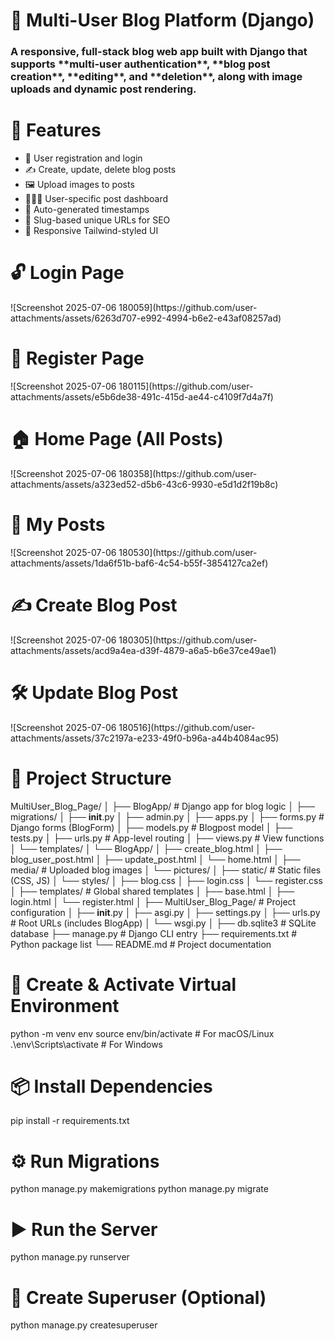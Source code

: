 <h1>📝 Multi-User Blog Platform (Django)</h1>

<h3>A responsive, full-stack blog web app built with Django that supports **multi-user authentication**, **blog post creation**, **editing**, and **deletion**, along with image uploads and dynamic post rendering.</h3>

<h1>🚀 Features</h1>

- 🔐 User registration and login
- ✍️ Create, update, delete blog posts
- 🖼️ Upload images to posts
- 🧑‍🤝‍🧑 User-specific post dashboard
- 📅 Auto-generated timestamps
- 📌 Slug-based unique URLs for SEO
- 🎨 Responsive Tailwind-styled UI


<h1>🔓 Login Page</h1>
![Screenshot 2025-07-06 180059](https://github.com/user-attachments/assets/6263d707-e992-4994-b6e2-e43af08257ad) <br>

<h1>🧾 Register Page</h1>
![Screenshot 2025-07-06 180115](https://github.com/user-attachments/assets/e5b6de38-491c-415d-ae44-c4109f7d4a7f)<br>

<h1>🏠 Home Page (All Posts)</h1>
![Screenshot 2025-07-06 180358](https://github.com/user-attachments/assets/a323ed52-d5b6-43c6-9930-e5d1d2f19b8c)<br>

<h1>👤 My Posts</h1>
![Screenshot 2025-07-06 180530](https://github.com/user-attachments/assets/1da6f51b-baf6-4c54-b55f-3854127ca2ef)<br>

<h1>✍️ Create Blog Post</h1>
![Screenshot 2025-07-06 180305](https://github.com/user-attachments/assets/acd9a4ea-d39f-4879-a6a5-b6e37ce49ae1)<br>

<h1>🛠️ Update Blog Post</h1>
![Screenshot 2025-07-06 180516](https://github.com/user-attachments/assets/37c2197a-e233-49f0-b96a-a44b4084ac95)<br>

<h1>📁 Project Structure</h1>

MultiUser_Blog_Page/
│
├── BlogApp/                       # Django app for blog logic
│   ├── migrations/
│   ├── __init__.py
│   ├── admin.py
│   ├── apps.py
│   ├── forms.py                  # Django forms (BlogForm)
│   ├── models.py                 # Blogpost model
│   ├── tests.py
│   ├── urls.py                   # App-level routing
│   ├── views.py                  # View functions
│   └── templates/
│       └── BlogApp/
│           ├── create_blog.html
│           ├── blog_user_post.html
│           ├── update_post.html
│           └── home.html
│
├── media/                        # Uploaded blog images
│   └── pictures/
│
├── static/                       # Static files (CSS, JS)
│   └── styles/
│       ├── blog.css
│       ├── login.css
│       └── register.css
│
├── templates/                    # Global shared templates
│   ├── base.html
│   ├── login.html
│   └── register.html
│
├── MultiUser_Blog_Page/          # Project configuration
│   ├── __init__.py
│   ├── asgi.py
│   ├── settings.py
│   ├── urls.py                   # Root URLs (includes BlogApp)
│   └── wsgi.py
│
├── db.sqlite3                    # SQLite database
├── manage.py                     # Django CLI entry
├── requirements.txt              # Python package list
└── README.md                     # Project documentation



<h1>🐍 Create & Activate Virtual Environment</h1>
python -m venv env
source env/bin/activate  # For macOS/Linux
.\env\Scripts\activate   # For Windows

<h1>📦 Install Dependencies </h1>
pip install -r requirements.txt

<h1>⚙️ Run Migrations</h1>
python manage.py makemigrations
python manage.py migrate

<h1>▶️ Run the Server</h1>
python manage.py runserver

<h1>👤 Create Superuser (Optional)</h1>
python manage.py createsuperuser


